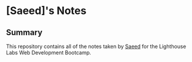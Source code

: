 # [Saeed]'s Notes
## Summary
This repository contains all of the notes taken by [Saeed](https://github.com/Saeed6433) for the Lighthouse Labs Web Development Bootcamp.
